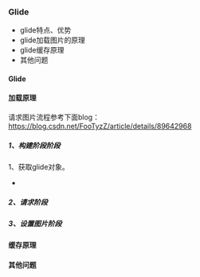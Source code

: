 
### Glide

* glide特点、优势
* glide加载图片的原理
* glide缓存原理
* 其他问题

#### Glide


#### 加载原理
 
请求图片流程参考下面blog：  
<https://blog.csdn.net/FooTyzZ/article/details/89642968>

##### 1、构建阶段阶段

1、获取glide对象。   

* 



##### 2、请求阶段
##### 3、设置图片阶段



#### 缓存原理


#### 其他问题

